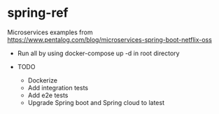 # spring-ref
Microservices examples from https://www.pentalog.com/blog/microservices-spring-boot-netflix-oss

* Run all by using docker-compose up -d in root directory

* TODO
  * Dockerize
  * Add integration tests
  * Add e2e tests
  * Upgrade Spring boot and Spring cloud to latest

